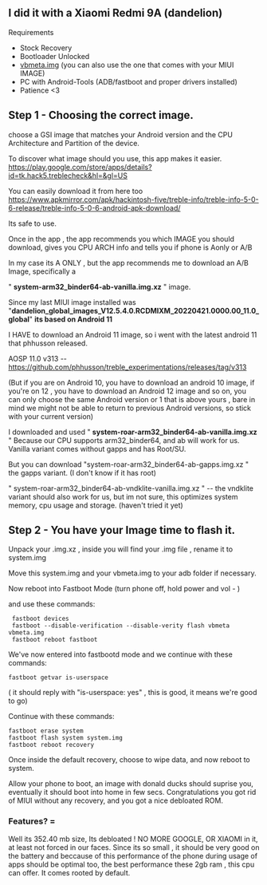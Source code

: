 ## I did it with a Xiaomi Redmi 9A (dandelion)


Requirements

* Stock Recovery
* Bootloader Unlocked
* [vbmeta.img](https://forum.xda-developers.com/attachments/vbmeta-img.5257631/) (you can also use the one that comes with your MIUI IMAGE)
* PC with Android-Tools (ADB/fastboot and proper drivers installed)
* Patience <3

## Step 1 - Choosing the correct image.

 choose a GSI image that matches your Android version and the CPU Architecture and Partition of the device. 

To discover what image should you use, this app makes it easier. 
https://play.google.com/store/apps/details?id=tk.hack5.treblecheck&hl=&gl=US

You can easily download it from here too 
https://www.apkmirror.com/apk/hackintosh-five/treble-info/treble-info-5-0-6-release/treble-info-5-0-6-android-apk-download/

Its safe to use.

Once in the app , the app recommends you which IMAGE you should download, gives you CPU ARCH info and tells you if phone is Aonly or A/B

In my case its A ONLY , but the app recommends me to download an A/B Image, specifically a

 " **system-arm32_binder64-ab-vanilla.img.xz**  " image.

Since my last MIUI image installed was "**dandelion_global_images_V12.5.4.0.RCDMIXM_20220421.0000.00_11.0_global**" **its based on Android 11**

I HAVE to download an Android 11 image, so i went with the latest android 11 that phhusson released.

AOSP 11.0 v313 -- https://github.com/phhusson/treble_experimentations/releases/tag/v313

(But if you are on Android 10, you have to download an android 10 image, if you're on 12 , you have to download an Android 12 image and so on,
you can only choose the same Android version or 1 that is above yours , bare in mind we might not be able to return to previous Android versions, so stick with your current version)


I downloaded and used " **system-roar-arm32_binder64-ab-vanilla.img.xz** " Because our CPU supports arm32_binder64, and ab will work for us. 
Vanilla variant comes without gapps and has Root/SU.

But you can download "system-roar-arm32_binder64-ab-gapps.img.xz " 
the gapps variant. (I don't know if it has root)


" system-roar-arm32_binder64-ab-vndklite-vanilla.img.xz "  -- the vndklite variant should also work for us, but im not sure, this optimizes system memory, cpu usage and storage. (haven't tried it yet)

## Step 2 - You have your Image time to flash it.

Unpack your .img.xz , inside you will find your .img file , rename it to system.img

Move this system.img and your vbmeta.img to your adb folder if necessary.

Now reboot into Fastboot Mode (turn phone off, hold power and vol - )

and use these commands:

     fastboot devices
     fastboot --disable-verification --disable-verity flash vbmeta vbmeta.img
     fastboot reboot fastboot

We've now entered into fastbootd mode
and we continue with these commands:

    fastboot getvar is-userspace 
( it should reply with "is-userspace: yes" , this is good, it means we're good to go)

Continue with these commands:

    fastboot erase system
    fastboot flash system system.img
    fastboot reboot recovery

Once inside the default recovery, choose to wipe data, and now reboot to system. 

Allow your phone to boot, an image with donald ducks should suprise you, eventually it should boot into home in few secs.
Congratulations you got rid of MIUI without any recovery, and  you got a nice debloated ROM.

### Features? = 

Well its 352.40 mb size, Its debloated ! NO MORE GOOGLE, OR XIAOMI in it, at least not forced in our faces.
Since its so small , it should be very good on the battery and beccause of this performance of the phone during usage of apps should be optimal too, the best performance these 2gb ram , this cpu can offer.
It comes rooted by default.

